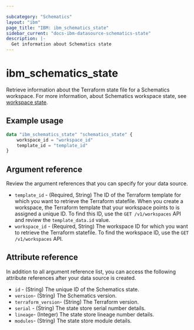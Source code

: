 ```yaml
---

subcategory: "Schematics"
layout: "ibm"
page_title: "IBM: ibm_schematics_state"
sidebar_current: "docs-ibm-datasource-schematics-state"
description: |-
  Get information about Schematics state
---
```


# ibm_schematics_state
Retrieve information about the  Terraform state file for a Schematics workspace. For more information, about Schematics workspace state, see [workspace state](https://cloud.ibm.com/docs/schematics?topic=schematics-workspace-setup#wks-state).

## Example usage

```terraform
data "ibm_schematics_state" "schematics_state" {
	workspace_id = "workspace_id"
	template_id = "template_id"
}
```

## Argument reference
Review the argument references that you can specify for your data source. 

- `template_id` - (Required, String) The ID of the Terraform template for which you want to retrieve the Terraform statefile. When you create a workspace, the Terraform template that your workspace points to is assigned a unique ID. To find this ID, use the `GET /v1/workspaces` API and review the `template_data.id` value.
- `workspace_id` - (Required, String) The workspace ID for which you want to retrieve the Terraform statefile. To find the workspace ID, use the `GET /v1/workspaces` API.

## Attribute reference
In addition to all argument reference list, you can access the following attribute references after your data source is created. 

- `id` - (String) The unique ID of the Schematics state.
- `version`-  (String) The Schematics version.
- `terraform_version`-  (String) The Terraform version.
- `serial` - (String) The state store serial number details.
- `lineage`- (Integer) The state store lineage number details.
- `modules`-  (String) The state store module details.
